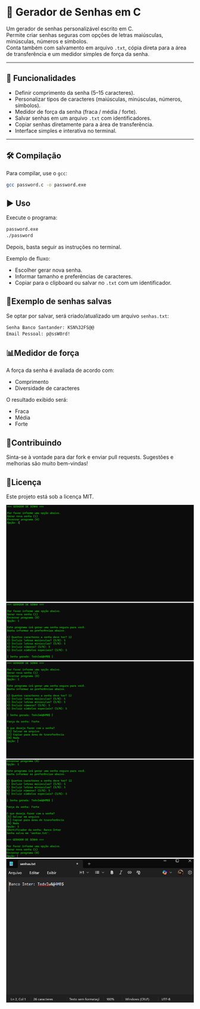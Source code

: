 # 🔐 Gerador de Senhas em C

Um gerador de senhas personalizável escrito em C.  
Permite criar senhas seguras com opções de letras maiúsculas, minúsculas, números e símbolos.  
Conta também com salvamento em arquivo `.txt`, cópia direta para a área de transferência e um medidor simples de força da senha.

---

## 🚀 Funcionalidades
- Definir comprimento da senha (5–15 caracteres).
- Personalizar tipos de caracteres (maiúsculas, minúsculas, números, símbolos).
- Medidor de força da senha (fraca / média / forte).
- Salvar senhas em um arquivo `.txt` com identificadores.
- Copiar senhas diretamente para a área de transferência.
- Interface simples e interativa no terminal.

---

## 🛠️ Compilação

Para compilar, use o `gcc`:

```bash
gcc password.c -o password.exe
```
## ▶️ Uso

Execute o programa:

```bash
password.exe
./password
```
Depois, basta seguir as instruções no terminal.

Exemplo de fluxo:
- Escolher gerar nova senha.
- Informar tamanho e preferências de caracteres.
- Copiar para o clipboard ou salvar no `.txt` com um identificador.

## 📂Exemplo de senhas salvas

Se optar por salvar, será criado/atualizado um arquivo `senhas.txt`:

```bash
Senha Banco Santander: KSN%32FS@@
Email Pessoal: p@ssW0rd!
```

## 📊Medidor de força

A força da senha é avaliada de acordo com:
- Comprimento
- Diversidade de caracteres

O resultado exibido será:
- Fraca
- Média
- Forte

## 🤝Contribuindo

Sinta-se à vontade para dar fork e enviar pull requests.
Sugestões e melhorias são muito bem-vindas!

## 📜Licença

Este projeto está sob a licença MIT.
  
![Menu do programa](assets/menu.png)
![Personalização da senha](assets/personalizacao.png)
![Opções após gerar senha](assets/opcoes.png)
![Exemplo de arquivo senhas.txt](assets/arquivo1.png)
![Exemplo de arquivo senhas.txt](assets/arquivo2.png)

  

